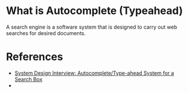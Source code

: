 # What is Autocomplete (Typeahead)



A search engine is a software system that is designed to carry out web searches for desired documents.












# References
- [System Design Interview: Autocomplete/Type-ahead System for a Search Box](https://medium.com/double-pointer/system-design-interview-autocomplete-type-ahead-system-for-a-search-box-1ac968f9f121)
- 
<!--stackedit_data:
eyJoaXN0b3J5IjpbLTk1MTU3ODI1Nl19
-->